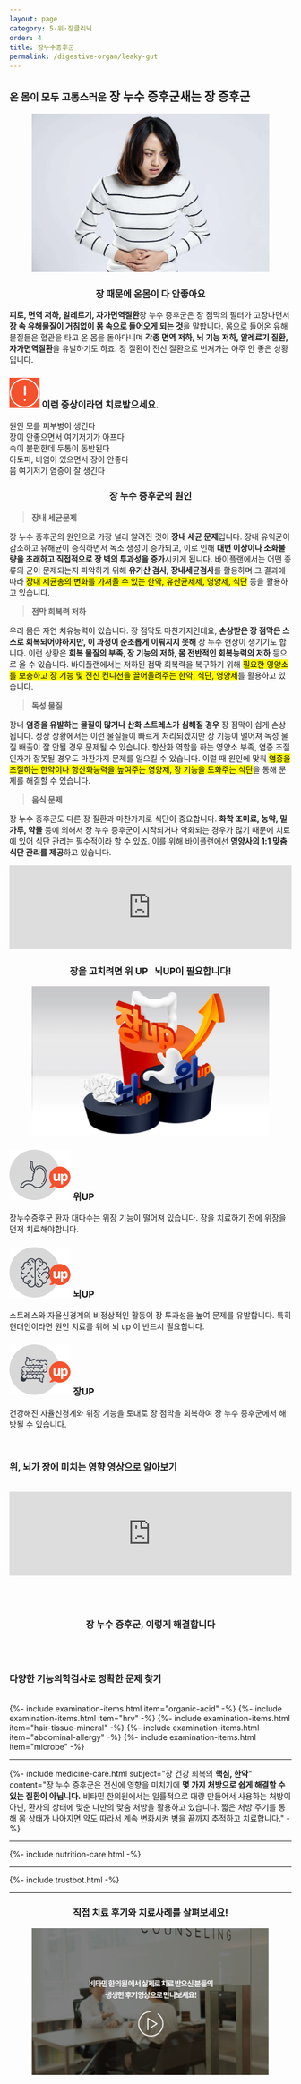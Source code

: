 ```yaml
---
layout: page
category: 5-위·장클리닉
order: 4
title: 장누수증후군 
permalink: /digestive-organ/leaky-gut
---
```


<h2 class="content-heading">
  <small>온 몸이 모두 고통스러운</small>
  <strong>장 누수 증후군</strong>새는 장 증후군
</h2>

<figure>
  <img src="/assets/20190731_03.jpg" alt="">
</figure>

<h3 style="text-align:center">장 때문에 온몸이 다 안좋아요</h3>
<p><b>피로, 면역 저하, 알레르기, 자가면역질환</b>장 누수 증후군은 장 점막의 필터가 고장나면서 <b>장 속 유해물질이 거침없이 몸 속으로 들어오게 되는 것</b>을 말합니다. 몸으로 들어온 유해물질들은 혈관을 타고 온 몸을 돌아다니며 <b>각종 면역 저하, 뇌 기능 저하, 알레르기 질환, 자가면역질환</b>을 유발하기도 하죠. 장 질환이 전신 질환으로 번져가는 아주 안 좋은 상황입니다.</p>

<div class="content-caution">
  <h3>
    <img src="/assets/icon-warning.svg" alt="">
    이런 증상이라면 치료받으세요.
  </h3>
  <p>
    원인 모를 피부병이 생긴다<br>
    장이 안좋으면서 여기저기가 아프다<br>
    속이 불편한데 두통이 동반된다<br>
    아토피, 비염이 있으면서 장이 안좋다<br>
    몸 여기저기 염증이 잘 생긴다
  </p>
</div>
<h3 style="text-align:center">장 누수 증후군의 원인</h3>
<div class="content-sculptpost">
  <blockquote>
    <strong>장내 세균문제</strong><br>
  </blockquote>
  <p>
  장 누수 증후군의 원인으로 가장 널리 알려진 것이 <b>장내 세균 문제</b>입니다. 장내 유익균이 감소하고 유해균이 증식하면서 독소 생성이 증가되고, 이로 인해 <b>대변 이상이나 소화불량을 초래하고 직접적으로 장 벽의 투과성을 증가</b>시키게 됩니다. 바이플랜에서는 어떤 종류의 균이 문제되는지 파악하기 위해 <b>유기산 검사, 장내세균검사</b>를 활용하며 그 결과에 따라 <mark>장내 세균총의 변화를 가져올 수 있는 한약, 유산균제제, 영양제, 식단</mark> 등을 활용하고 있습니다.
  </p>
  <blockquote>
    <strong>점막 회복력 저하</strong><br>
  </blockquote>
  <p>
  우리 몸은 자연 치유능력이 있습니다. 장 점막도 마찬가지인데요, <b>손상받은 장 점막은 스스로 회복되어야하지만, 이 과정이 순조롭게 이뤄지지 못해</b> 장 누수 현상이 생기기도 합니다. 이런 상황은 <b>회복 물질의 부족, 장 기능의 저하, 몸 전반적인 회복능력의 저하</b> 등으로 올 수 있습니다. 바이플랜에서는 저하된 점막 회복력을 복구하기 위해 <mark>필요한 영양소를 보충하고 장 기능 및 전신 컨디션을 끌어올려주는 한약, 식단, 영양제</mark>를 활용하고 있습니다.
  </p>
  <blockquote>
    <strong>독성 물질</strong><br>
  </blockquote>
  <p>
  장내 <b>염증을 유발하는 물질이 많거나 산화 스트레스가 심해질 경우</b> 장 점막이 쉽게 손상됩니다. 정상 상황에서는 이런 물질들이 빠르게 처리되겠지만 장 기능이 떨어져 독성 물질 배출이 잘 안될 경우 문제될 수 있습니다. 항산화 역할을 하는 영양소 부족, 염증 조절 인자가 잘못될 경우도 마찬가지 문제를 일으킬 수 있습니다. 이럴 때 원인에 맞춰 <mark>염증을 조절하는 한약이나 항산화능력을 높여주는 영양제, 장 기능을 도화주는 식단</mark>을 통해 문제를 해결할 수 있습니다.
  </p>
  <blockquote>
    <strong>음식 문제</strong><br>
  </blockquote>
  <p>
  장 누수 증후군도 다른 장 질환과 마찬가지로 식단이 중요합니다. <b>화학 조미료, 농약, 밀가루, 약물</b> 등에 의해서 장 누수 증후군이 시작되거나 악화되는 경우가 많기 때문에 치료에 있어 식단 관리는 필수적이라 할 수 있죠. 이를 위해 바이플랜에선 <b>영양사의 1:1 맞춤 식단 관리를 제공</b>하고 있습니다.
  </p>
</div>
<iframe width="100%" src="https://www.youtube.com/embed/YPAdKExd0I0" frameborder="0" allow="accelerometer; autoplay; encrypted-media; gyroscope; picture-in-picture" allowfullscreen></iframe>
<h3 style="text-align:center">장을 고치려면 <strong>위 UP &nbsp; 뇌UP</strong>이 필요합니다!</h3>
<figure>
  <img src="/assets/img-podium-bowels.jpg" alt="">
</figure>
<div class="content-iconcard">
  <h3>
    <img src="/assets/icon-up-stomach.svg" alt="">
    위UP
  </h3>
  <p>장누수증후군 환자 대다수는 위장 기능이 떨어져 있습니다. 장을 치료하기 전에 위장을 먼저 치료해야합니다.</p>
</div>
<div class="content-iconcard">
  <h3>
    <img src="/assets/icon-up-brain.svg" alt="">
    뇌UP
  </h3>
  <p>스트레스와 자율신경계의 비정상적인 활동이 장 투과성을 높여 문제를 유발합니다. 특히 현대인이라면 원인 치료를 위해 뇌 up 이 반드시 필요합니다.</p>
</div>
<div class="content-iconcard">
  <h3>
    <img src="/assets/icon-up-bowels.svg" alt="">
    장UP
  </h3>
  <p>건강해진 자율신경계와 위장 기능을 토대로 장 점막을 회복하여 장 누수 증후군에서 해방될 수 있습니다.</p>
</div>
<br>
<h3>위, 뇌가 장에 미치는 영향 <strong>영상으로 알아보기</strong></h3>
<br>
<iframe width="100%" src="https://www.youtube.com/embed/YPAdKExd0I0" frameborder="0" allow="accelerometer; autoplay; encrypted-media; gyroscope; picture-in-picture" allowfullscreen></iframe>

<br><br>
<h3 style="text-align:center">장 누수 증후군, <strong>이렇게 해결합니다</strong></h3>
<br><br>
<h3><strong>다양한 기능의학검사</strong>로 정확한 문제 찾기</h3><br>
{%- include examination-items.html item="organic-acid" -%}
{%- include examination-items.html item="hrv" -%}
{%- include examination-items.html item="hair-tissue-mineral" -%}
{%- include examination-items.html item="abdominal-allergy" -%}
{%- include examination-items.html item="microbe" -%}

<hr>

{%- include medicine-care.html subject="장 건강 회복의 <strong>핵심, 한약</strong>" content="장 누수 증후군은 전신에 영향을 미치기에 <strong>몇 가지 처방으로 쉽게 해결할 수 있는 질환이 아닙니다.</strong> 비타민 한의원에서는 일률적으로 대량 만들어서 사용하는 처방이 아닌, 환자의 상태에 맞춘 나만의 맞춤 처방을 활용하고 있습니다. 짧은 처방 주기를 통해 몸 상태가 나아지면 약도 따라서 계속 변화시켜 병을 끝까지 추적하고 치료합니다." -%}

<hr>

{%- include nutrition-care.html -%}

<hr>

{%- include trustbot.html -%}

<hr>

<h3 style="text-align:center">직접 <strong>치료 후기와 치료사례</strong>를 살펴보세요!</h3>
<figure>
  <a href="/about/review">
    <img src="/assets/img-goreview.jpg" alt="치료 후기와 사례 보기">
  </a>
</figure>
